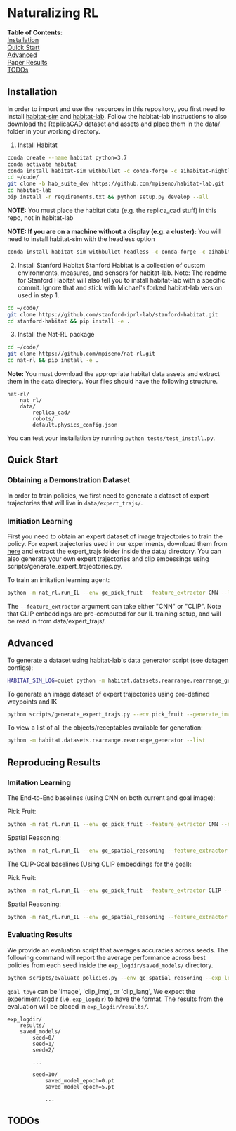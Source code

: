 # Naturalizing RL

**Table of Contents:**<br />
[Installation](#install)<br />
[Quick Start](#quick-start)<br />
[Advanced](#advanced)<br />
[Paper Results](#results)<br />
[TODOs](#todos)<br />


<a name="install"></a>
## Installation

In order to import and use the resources in this repository, you first need to install [habitat-sim](https://github.com/facebookresearch/habitat-sim) and [habitat-lab](https://github.com/mpiseno/habitat-lab.git).
Follow the habitat-lab instructions to also download the ReplicaCAD dataset and assets and place them in the data/ folder in your working directory.

1. Install Habitat
```bash
conda create --name habitat python=3.7
conda activate habitat
conda install habitat-sim withbullet -c conda-forge -c aihabitat-nightly
cd ~/code/
git clone -b hab_suite_dev https://github.com/mpiseno/habitat-lab.git
cd habitat-lab
pip install -r requirements.txt && python setup.py develop --all
```

**NOTE:** You must place the habitat data (e.g. the replica_cad stuff) in this repo, not in habitat-lab

**NOTE: If you are on a machine without a display (e.g. a cluster):** You will need to install habitat-sim with the headless option

```bash
conda install habitat-sim withbullet headless -c conda-forge -c aihabitat-nightly
```

2. Install Stanford Habitat
Stanford Habitat is a collection of custom environments, measures, and sensors for habitat-lab. Note: The readme for Stanford Habitat will also tell you to install habitat-lab with a specific commit.
Ignore that and stick with Michael's forked habitat-lab version used in step 1.
```bash
cd ~/code/
git clone https://github.com/stanford-iprl-lab/stanford-habitat.git
cd stanford-habitat && pip install -e .
```

3. Install the Nat-RL package
```bash
cd ~/code/
git clone https://github.com/mpiseno/nat-rl.git
cd nat-rl && pip install -e .
```

**Note:** You must download the appropriate habitat data assets and extract them in the ```data``` directory. Your
files should have the following structure.
```
nat-rl/
    nat_rl/
    data/
        replica_cad/
        robots/
        default.physics_config.json

```

You can test your installation by running ```python tests/test_install.py```.


<!-- 
4. Install Imitation
For imitation learning, we use the [imitation](https://github.com/HumanCompatibleAI/imitation) package. We use a specific commit for reproducibility.
```bash
cd ~/code/
git clone http://github.com/HumanCompatibleAI/imitation
cd imitation
git checkout -b my_specific_commit ed45793dfdd897d3ac1f3a863a8816b56d436887
pip install -e .
``` -->

<a name="quick-start"></a>
## Quick Start

### Obtaining a Demonstration Dataset

In order to train policies, we first need to generate a dataset of expert trajectories that will live in ```data/expert_trajs/```. 
<!-- You can either download our expert trajectories from [here](https://drive.google.com/file/d/139RcMbknmq4nbNSPmgWVoIHa4rvlX0d3/view?usp=sharing). You also to download the episode dataset file used by habitat (the .json.gz file) for each environment. Download that from [here](https://drive.google.com/file/d/139RcMbknmq4nbNSPmgWVoIHa4rvlX0d3/view?usp=sharing) and put it in the data folder as well. -->



### Imitiation Learning

First you need to obtain an expert dataset of image trajectories to train the policy. For expert trajectories used in our experiments, download them from [here](https://drive.google.com/file/d/139RcMbknmq4nbNSPmgWVoIHa4rvlX0d3/view?usp=sharing)
and extract the expert_trajs folder inside the data/ directory. You can also generate your own expert trajectories and clip embessings using scripts/generate_expert_trajectories.py.

To train an imitation learning agent:
```bash
python -m nat_rl.run_IL --env gc_pick_fruit --feature_extractor CNN --logdir logs/
```

The ```--feature_extractor``` argument can take either "CNN" or "CLIP". Note that CLIP embeddings are pre-computed for our IL training setup, and will be read in from data/expert_trajs/.

<a name="advanced"></a>
## Advanced

To generate a dataset using habitat-lab's data generator script (see datagen configs):
```bash
HABITAT_SIM_LOG=quiet python -m habitat.datasets.rearrange.rearrange_generator --run --config configs/pick_task/pick_fruit/pick_fruit_datagen.yaml --num-episodes 10 --out data/pick_datasets/pick_fruit_2.json.gz
```

To generate an image dataset of expert trajectories using pre-defined waypoints and IK
```bash
python scripts/generate_expert_trajs.py --env pick_fruit --generate_image_trajs
```

To view a list of all the objects/receptables available for generation:
```bash
python -m habitat.datasets.rearrange.rearrange_generator --list
```

<a name="results"></a>
## Reproducing Results

### Imitation Learning

The End-to-End baselines (using CNN on both current and goal image):

Pick Fruit:
```bash
python -m nat_rl.run_IL --env gc_pick_fruit --feature_extractor CNN --n_IL_epochs 100 --lr 0.0005 --batch_size 256 --l2_weight 0.0005 --seeds 55 7 88 62 59
```

Spatial Reasoning:

```bash
python -m nat_rl.run_IL --env gc_spatial_reasoning --feature_extractor CNN --n_IL_epochs 100 --lr 0.0005 --batch_size 256 --l2_weight 0.0005 --seeds 66 14 71 82 44
```


The CLIP-Goal baselines (Using CLIP embeddings for the goal):

Pick Fruit:
```bash
python -m nat_rl.run_IL --env gc_pick_fruit --feature_extractor CLIP --n_IL_epochs 100 --lr 0.0005 --batch_size 256 --l2_weight 0.0005 --seeds 55 7 88 62 59
```

Spatial Reasoning:
```bash
python -m nat_rl.run_IL --env gc_spatial_reasoning --feature_extractor CLIP --n_IL_epochs 100 --lr 0.0005 --batch_size 256 --l2_weight 0.0005 --seeds 66 14 71 82 44
```


### Evaluating Results

We provide an evaluation script that averages accuracies across seeds. The following command will report the average performance across best policies from each seed
inside the ```exp_logdir/saved_models/``` directory.
```bash
python scripts/evaluate_policies.py --env gc_spatial_reasoning --exp_logdir logs/bc/spatial_reasoning/CLIP_Img/ --split test --goal_type clip_img
```

```goal_tpye``` can be 'image', 'clip_img', or 'clip_lang', We expect the experiment logdir (i.e. ```exp_logdir```) to have the format.
The results from the evaluation will be placed in ```exp_logdir/results/```.

```
exp_logdir/
    results/
    saved_models/
        seed=0/
        seed=1/
        seed=2/

        ...

        seed=10/
            saved_model_epoch=0.pt
            saved_model_epoch=5.pt

            ...
```


## TODOs